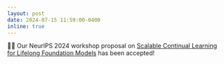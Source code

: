 ```yaml
---
layout: post
date: 2024-07-15 11:59:00-0400
inline: true
---
```

👨‍🏫 Our NeurIPS 2024 workshop proposal on [Scalable Continual Learning for Lifelong Foundation Models]([https://www.cimpa.info/AESIM/](https://sites.google.com/view/continual-fomo-workshop)) has been accepted!
